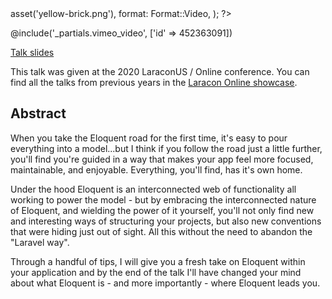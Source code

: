 <?php

use TiMacDonald\Website\Format;
use TiMacDonald\Website\Page;

/**
 * Props.
 *
 * @var string $projectBase
 * @var \TiMacDonald\Website\Request $request
 * @var \TiMacDonald\Website\Url $url
 * @var (callable(string): void) $e
 * @var \TiMacDonald\Website\Markdown $markdown
 * @var \TiMacDonald\Website\Collection $collection
 */

// ...

$page = Page::fromPost(
    file: __FILE__,
    title: 'Follow the Eloquent road',
    description: "Conference talk given at the 2020 LaraconUS / Online conference. Come for a journey as I show you down the path I've taken along the Eloquent road.",
    date: new DateTimeImmutable('@1613947760', new DateTimeZone('Australia/Melbourne')),
    image: $url->asset('yellow-brick.png'),
    format: Format::Video,
);

?>

@include('_partials.vimeo_video', ['id' => 452363091])

<div class="text-center mt-4">
    <a href="{{ $page->baseUrl }}/talks/follow-the-eloquent-road">
        Talk slides
    </a>
</div>

This talk was given at the 2020 LaraconUS / Online conference. You can find all the talks from previous years in the [Laracon Online showcase](https://vimeo.com/showcase/laracononline).

## Abstract

When you take the Eloquent road for the first time, it's easy to pour everything into a model...but I think if you follow the road just a little further, you'll find you're guided in a way that makes your app feel more focused, maintainable, and enjoyable. Everything, you'll find, has it's own home.

Under the hood Eloquent is an interconnected web of functionality all working to power the model - but by embracing the interconnected nature of Eloquent, and wielding the power of it yourself, you'll not only find new and interesting ways of structuring your projects, but also new conventions that were hiding just out of sight. All this without the need to abandon the "Laravel way".

Through a handful of tips, I will give you a fresh take on Eloquent within your application and by the end of the talk I'll have changed your mind about what Eloquent is - and more importantly - where Eloquent leads you.
